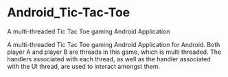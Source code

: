 # Android_Tic-Tac-Toe
A multi-threaded Tic Tac Toe gaming Android Application 

A multi-threaded Tic Tac Toe gaming Android Application for Android. Both player A and player B are threads in this game, which is multi threaded. The handlers associated with each thread, as well as the handler associated with the UI thread, are used to interact amongst them.
